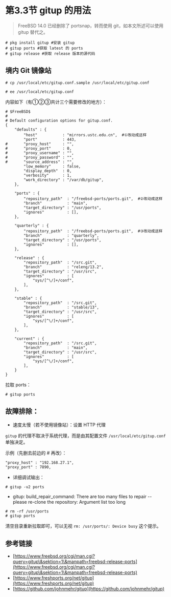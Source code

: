 # 第3.3节 gitup 的用法

> FreeBSD 14.0 已经删除了 portsnap，转而使用 git，如本文所述可以使用 gitup 替代之。

```
# pkg install gitup #安装 gitup
# gitup ports #获取 latest 的 ports
# gitup release #获取 release 版本的源代码
```

## 境内 Git 镜像站

```
# cp /usr/local/etc/gitup.conf.sample /usr/local/etc/gitup.conf
```

```
# ee /usr/local/etc/gitup.conf
```

内容如下（有①②③共计三个需要修改的地方）：

```
# $FreeBSD$
#
# Default configuration options for gitup.conf.
{
	"defaults" : {
		"host"           : "mirrors.ustc.edu.cn",  #①改动成这样
		"port"           : 443,
#		"proxy_host"     : "",
#		"proxy_port"     : 0,
#		"proxy_username" : "",
#		"proxy_password" : "",
#		"source_address" : "",
		"low_memory"     : false,
		"display_depth"  : 0,
		"verbosity"      : 1,
		"work_directory" : "/var/db/gitup",
	},

	"ports" : {
		"repository_path"  : "/freebsd-ports/ports.git",  #②改动成这样
		"branch"           : "main",
		"target_directory" : "/usr/ports",
		"ignores"          : [],
	},

	"quarterly" : {
		"repository_path"  : "/freebsd-ports/ports.git",  #③改动成这样
		"branch"           : "quarterly",
		"target_directory" : "/usr/ports",
		"ignores"          : [],
	},

	"release" : {
		"repository_path"  : "/src.git",
		"branch"           : "releng/13.2",
		"target_directory" : "/usr/src",
		"ignores"          : [
			"sys/[^\/]+/conf",
		],
	},

	"stable" : {
		"repository_path"  : "/src.git",
		"branch"           : "stable/13",
		"target_directory" : "/usr/src",
		"ignores"          : [
			"sys/[^\/]+/conf",
		],
	},

	"current" : {
		"repository_path"  : "/src.git",
		"branch"           : "main",
		"target_directory" : "/usr/src",
		"ignores"          : [
			"sys/[^\/]+/conf",
		],
	}
}
```

拉取 ports：

```
# gitup ports
```

## 故障排除：

 - 速度太慢（若不使用镜像站）：设置 HTTP 代理

`gitup` 的代理不取决于系统代理，而是由其配置文件 `/usr/local/etc/gitup.conf` 单独决定。


示例（先删去前边的 # 再改）：

```
"proxy_host" : "192.168.27.1",
"proxy_port" : 7890,
```

 - 详细调试输出：

```
# gitup -v2 ports
```

 -  gitup: build_repair_command: There are too many files to repair -- please re-clone the repository: Argument list too long 

```
# rm -rf /usr/ports
# gitup ports
```

清空目录重新拉取即可，可以无视 `rm: /usr/ports/: Device busy` 这个提示。

## 参考链接

- [https://www.freebsd.org/cgi/man.cgi?query=gitup\&sektion=1\&manpath=freebsd-release-ports](https://www.freebsd.org/cgi/man.cgi?query=gitup\&sektion=1\&manpath=freebsd-release-ports)
- [https://www.freshports.org/net/gitup](https://www.freshports.org/net/gitup)
- [https://github.com/johnmehr/gitup](https://github.com/johnmehr/gitup)
